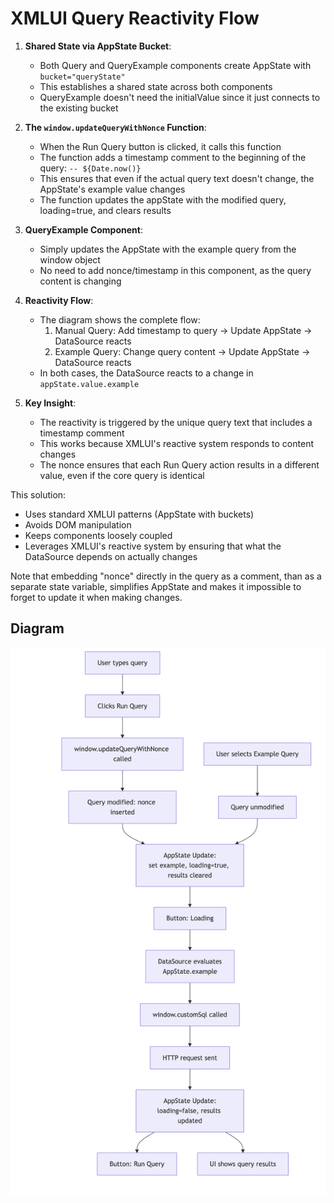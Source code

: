 # XMLUI Query Reactivity Flow


1. **Shared State via AppState Bucket**:
   - Both Query and QueryExample components create AppState with `bucket="queryState"`
   - This establishes a shared state across both components
   - QueryExample doesn't need the initialValue since it just connects to the existing bucket

2. **The `window.updateQueryWithNonce` Function**:
   - When the Run Query button is clicked, it calls this function
   - The function adds a timestamp comment to the beginning of the query: `-- ${Date.now()}`
   - This ensures that even if the actual query text doesn't change, the AppState's example value changes
   - The function updates the appState with the modified query, loading=true, and clears results

3. **QueryExample Component**:
   - Simply updates the AppState with the example query from the window object
   - No need to add nonce/timestamp in this component, as the query content is changing

4. **Reactivity Flow**:
   - The diagram shows the complete flow:
     1. Manual Query: Add timestamp to query → Update AppState → DataSource reacts
     2. Example Query: Change query content → Update AppState → DataSource reacts
   - In both cases, the DataSource reacts to a change in `appState.value.example`

5. **Key Insight**:
   - The reactivity is triggered by the unique query text that includes a timestamp comment
   - This works because XMLUI's reactive system responds to content changes
   - The nonce ensures that each Run Query action results in a different value, even if the core query is identical

This solution:
- Uses standard XMLUI patterns (AppState with buckets)
- Avoids DOM manipulation
- Keeps components loosely coupled
- Leverages XMLUI's reactive system by ensuring that what the DataSource depends on actually changes

Note that embedding "nonce" directly in the query as a comment, than as a separate state variable, simplifies AppState and makes it impossible to forget to update it when making changes.

## Diagram

![](resources/query-example-flow.png)